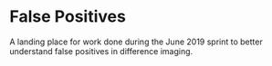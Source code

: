 # False Positives
A landing place for work done during the June 2019 sprint to better understand
false positives in difference imaging.

